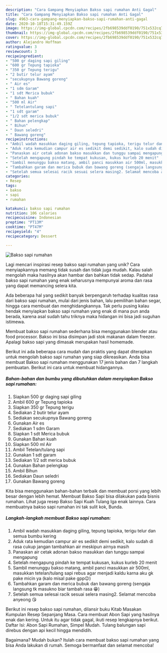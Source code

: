 ```yaml
---
description: "Cara Gampang Menyiapkan Bakso sapi rumahan Anti Gagal"
title: "Cara Gampang Menyiapkan Bakso sapi rumahan Anti Gagal"
slug: 4963-cara-gampang-menyiapkan-bakso-sapi-rumahan-anti-gagal
date: 2020-10-18T15:31:49.159Z
image: https://img-global.cpcdn.com/recipes/2fb698539ddf0190/751x532cq70/bakso-sapi-rumahan-foto-resep-utama.jpg
thumbnail: https://img-global.cpcdn.com/recipes/2fb698539ddf0190/751x532cq70/bakso-sapi-rumahan-foto-resep-utama.jpg
cover: https://img-global.cpcdn.com/recipes/2fb698539ddf0190/751x532cq70/bakso-sapi-rumahan-foto-resep-utama.jpg
author: Alejandro Hoffman
ratingvalue: 3
reviewcount: 3
recipeingredient:
- "500 gr daging sapi giling"
- "600 gr Tepung tapioka"
- "350 gr Tepung terigu"
- "2 butir telur ayam"
- "secukupnya Bawang goreng"
- " Air es"
- "1 sdm Garam"
- "1 sdt Merica bubuk"
- " Bahan kuah"
- "500 ml Air"
- " Tetelantulang sapi"
- "1 sdt garam"
- "1/2 sdt merica bubuk"
- " Bahan pelengkap"
- " Bihun"
- " Daun seledri"
- " Bawang goreng"
recipeinstructions:
- "Ambil wadah masukkan daging giling, tepung tapioka, terigu telur dan semua bumbu kering"
- "Aduk rata kemudian campur air es sedikit demi sedikit, kalo sudah di rasa cukup jangan tambahkan air meskipun airnya masih"
- "Panaskan air cetak adonan bakso masukkan dan tunggu sampai mengapung"
- "Setelah mengapung pindah ke tempat kukusan, kukus kurleb 20 menit"
- "Sambil menunggu bakso matang, ambil panci masukkan air 500ml, masukkan tetelan/tulang sapi rebus agar menjadi kaldu karna aku gk pake micin ya (kalo misal pake gpp😉)"
- "Tambahkan garam dan merica bubuk dan bawang goreng (sengaja langsung tk masukno biar tambah rasa 😁)"
- "Setelah semua selesai racik sesuai selera masing2. Selamat mencoba anyeong 😘"
categories:
- Resep
tags:
- bakso
- sapi
- rumahan

katakunci: bakso sapi rumahan 
nutrition: 106 calories
recipecuisine: Indonesian
preptime: "PT13M"
cooktime: "PT47M"
recipeyield: "4"
recipecategory: Dessert

---
```



![Bakso sapi rumahan](https://img-global.cpcdn.com/recipes/2fb698539ddf0190/751x532cq70/bakso-sapi-rumahan-foto-resep-utama.jpg)

Lagi mencari inspirasi resep bakso sapi rumahan yang unik? Cara menyiapkannya memang tidak susah dan tidak juga mudah. Kalau salah mengolah maka hasilnya akan hambar dan bahkan tidak sedap. Padahal bakso sapi rumahan yang enak seharusnya mempunyai aroma dan rasa yang dapat memancing selera kita.

Ada beberapa hal yang sedikit banyak berpengaruh terhadap kualitas rasa dari bakso sapi rumahan, mulai dari jenis bahan, lalu pemilihan bahan segar, hingga cara membuat dan menghidangkannya. Tak perlu pusing kalau hendak menyiapkan bakso sapi rumahan yang enak di mana pun anda berada, karena asal sudah tahu triknya maka hidangan ini bisa jadi suguhan istimewa.

Membuat bakso sapi rumahan sederhana bisa menggunakan blender atau food processor. Bakso ini bisa disimpan jadi stok makanan dalam freezer. Apalagi bakso sapi yang dimasak merupakan hasil homemade.


Berikut ini ada beberapa cara mudah dan praktis yang dapat diterapkan untuk mengolah bakso sapi rumahan yang siap dikreasikan. Anda bisa membuat Bakso sapi rumahan menggunakan 17 jenis bahan dan 7 langkah pembuatan. Berikut ini cara untuk membuat hidangannya.

<!--inarticleads1-->

##### Bahan-bahan dan bumbu yang dibutuhkan dalam menyiapkan Bakso sapi rumahan:

1. Siapkan 500 gr daging sapi giling
1. Ambil 600 gr Tepung tapioka
1. Siapkan 350 gr Tepung terigu
1. Sediakan 2 butir telur ayam
1. Sediakan secukupnya Bawang goreng
1. Gunakan  Air es
1. Sediakan 1 sdm Garam
1. Siapkan 1 sdt Merica bubuk
1. Gunakan  Bahan kuah
1. Siapkan 500 ml Air
1. Ambil  Tetelan/tulang sapi
1. Gunakan 1 sdt garam
1. Sediakan 1/2 sdt merica bubuk
1. Gunakan  Bahan pelengkap
1. Ambil  Bihun
1. Sediakan  Daun seledri
1. Gunakan  Bawang goreng


Kita bisa menggunakan bahan-bahan terbaik dan membuat porsi yang lebih besar dengan lebih hemat. Membuat Bakso Sapi bisa dilakukan pada bisnis rumahan. Lihat juga resep Bakso Sapi Kuah Tulang Iga enak lainnya. Cara membuatnya bakso sapi rumahan ini tak sulit kok, Bunda. 

<!--inarticleads2-->

##### Langkah-langkah membuat Bakso sapi rumahan:

1. Ambil wadah masukkan daging giling, tepung tapioka, terigu telur dan semua bumbu kering
1. Aduk rata kemudian campur air es sedikit demi sedikit, kalo sudah di rasa cukup jangan tambahkan air meskipun airnya masih
1. Panaskan air cetak adonan bakso masukkan dan tunggu sampai mengapung
1. Setelah mengapung pindah ke tempat kukusan, kukus kurleb 20 menit
1. Sambil menunggu bakso matang, ambil panci masukkan air 500ml, masukkan tetelan/tulang sapi rebus agar menjadi kaldu karna aku gk pake micin ya (kalo misal pake gpp😉)
1. Tambahkan garam dan merica bubuk dan bawang goreng (sengaja langsung tk masukno biar tambah rasa 😁)
1. Setelah semua selesai racik sesuai selera masing2. Selamat mencoba anyeong 😘


Berikut ini resep bakso sapi rumahan, dilansir buku Kitab Masakan Kumpulan Resep Sepanjang Masa. Cara membuat Abon Sapi yang hasilnya enak dan kering. Untuk itu agar tidak gagal, ikuti resep lengkapnya berikut. Daftar Isi: Abon Sapi Rumahan, Simpel Mudah. Tulang balungan sapi direbus dengan api kecil hingga mendidih. 

Bagaimana? Mudah bukan? Itulah cara membuat bakso sapi rumahan yang bisa Anda lakukan di rumah. Semoga bermanfaat dan selamat mencoba!
